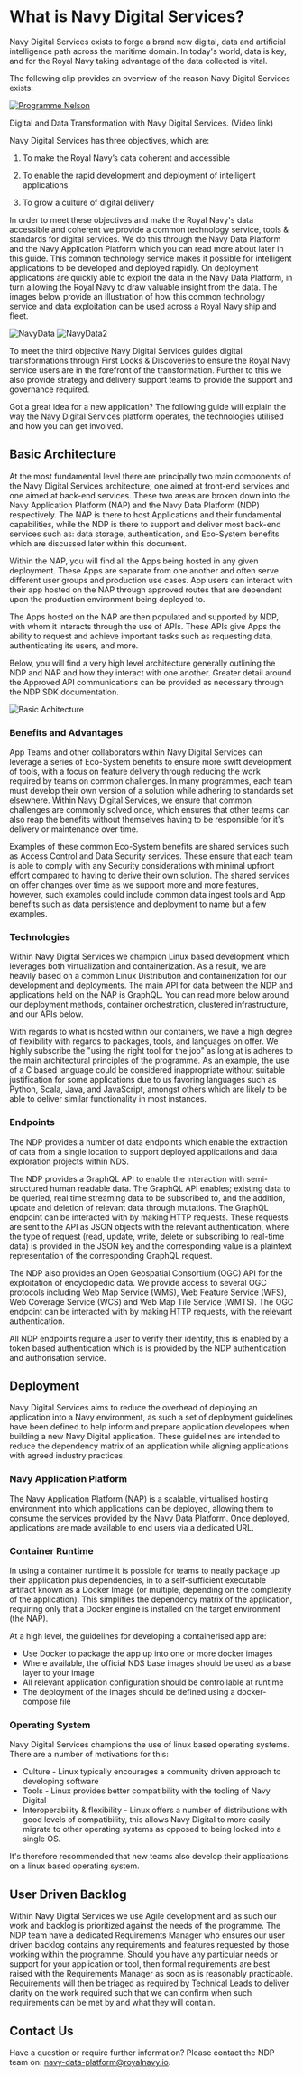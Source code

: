 
# What is Navy Digital Services?

Navy Digital Services exists to forge a brand new digital, data and artificial intelligence path across the maritime domain. In today's world, data is key, and for the Royal Navy taking advantage of the data collected is vital.

The following clip provides an overview of the reason Navy Digital Services exists:

[![Programme Nelson](Imagelink)](https://youtu.be/Ae68GhhNsjE)


Digital and Data Transformation with Navy Digital Services. (Video link)


Navy Digital Services has three objectives, which are:

1. To make the Royal Navy’s data coherent and accessible

2. To enable the rapid development and deployment of intelligent applications

3. To grow a culture of digital delivery


In order to meet these objectives and make the Royal Navy's data accessible and coherent we provide a common technology service, tools & standards for digital services. We do this through the Navy Data Platform and the Navy Application Platform which you can read more about later in this guide. This common technology service makes it possible for intelligent applications to be developed and deployed rapidly. On deployment applications are quickly able to exploit the data in the Navy Data Platform, in turn allowing the Royal Navy to draw valuable insight from the data. The images below provide an illustration of how this common technology service and data exploitation can be used across a Royal Navy ship and fleet.


![NavyData](images/NavyData.png) ![NavyData2](images/NavyData2.png)


To meet the third objective Navy Digital Services guides digital transformations through First Looks & Discoveries to ensure the Royal Navy service users are in the forefront of the transformation.  Further to this we also provide strategy and delivery support teams to provide the support and governance required.

Got a great idea for a new application? The following guide will explain the way the Navy Digital Services platform operates, the technologies utilised and how you can get involved.



## Basic Architecture


At the most fundamental level there are principally two main components of the Navy Digital Services architecture; one aimed at front-end services and one aimed at back-end services. These two areas are broken down into the Navy Application Platform (NAP) and the Navy Data Platform (NDP) respectively. The NAP is there to host Applications and their fundamental capabilities, while the NDP is there to support and deliver most back-end services such as: data storage, authentication, and Eco-System benefits which are discussed later within this document.

Within the NAP, you will find all the Apps being hosted in any given deployment. These Apps are separate from one another and often serve different user groups and production use cases. App users can interact with their app hosted on the NAP through approved routes that are dependent upon the production environment being deployed to.

The Apps hosted on the NAP are then populated and supported by NDP, with whom it interacts through the use of APIs. These APIs give Apps the ability to request and achieve important tasks such as requesting data, authenticating its users, and more.

Below, you will find a very high level architecture generally outlining the NDP and NAP and how they interact with one another. Greater detail around the Approved API communications can be provided as necessary through the NDP SDK documentation.

![Basic Achitecture](images/NAP_NDP_SimpleArch01.png)

### Benefits and Advantages

App Teams and other collaborators within Navy Digital Services can leverage a series of Eco-System benefits to ensure more swift development of tools, with a focus on feature delivery through reducing the work required by teams on common challenges. In many programmes, each team must develop their own version of a solution while adhering to standards set elsewhere. Within Navy Digital Services, we ensure that common challenges are commonly solved once, which ensures that other teams can also reap the benefits without themselves having to be responsible for it's delivery or maintenance over time.

Examples of these common Eco-System benefits are shared services such as Access Control and Data Security services. These ensure that each team is able to comply with any Security considerations with minimal upfront effort compared to having to derive their own solution. The shared services on offer changes over time as we support more and more features, however, such examples could include common data ingest tools and App benefits such as data persistence and deployment to name but a few examples.

### Technologies

Within Navy Digital Services we champion Linux based development which leverages both virtualization and containerization. As a result, we are heavily based on a common Linux Distribution and containerization for our development and deployments. The main API for data between the NDP and applications held on the NAP is GraphQL. You can read more below around our deployment methods, container orchestration, clustered infrastructure, and our APIs below.

With regards to what is hosted within our containers, we have a high degree of flexibility with regards to packages, tools, and languages on offer. We highly subscribe the "using the right tool for the job" as long at is adheres to the main architectural principles of the programme. As an example, the use of a C based language could be considered inappropriate without suitable justification for some applications due to us favoring languages such as Python, Scala, Java, and JavaScript, amongst others which are likely to be able to deliver similar functionality in most instances.

### Endpoints

The NDP provides a number of data endpoints which enable the extraction of data from a single location to support deployed applications and data exploration projects within NDS.

The NDP provides a GraphQL API to enable the interaction with semi-structured human readable data. The GraphQL API enables; existing data to be queried, real time streaming data to be subscribed to, and the addition, update and deletion of relevant data through mutations. The GraphQL endpoint can be interacted with by making HTTP requests. These requests are sent to the API as JSON objects with the relevant authentication, where the type of request (read, update, write, delete or subscribing to real-time data) is provided in the JSON key and the corresponding value is a plaintext representation of the corresponding GraphQL request.

The NDP also provides an Open Geospatial Consortium (OGC) API for the exploitation of encyclopedic data. We provide access to several OGC protocols including Web Map Service (WMS), Web Feature Service (WFS), Web Coverage Service (WCS) and Web Map Tile Service (WMTS). The OGC endpoint can be interacted with by making HTTP requests, with the relevant authentication.

All NDP endpoints require a user to verify their identity, this is enabled by a token based authentication which is is provided by the NDP authentication and authorisation service.

## Deployment

Navy Digital Services aims to reduce the overhead of deploying an application into a Navy environment, as such a set of deployment guidelines have been defined to help inform and prepare application developers when building a new Navy Digital application. These guidelines are intended to reduce the dependency matrix of an application while aligning applications with agreed industry practices.

### Navy Application Platform

The Navy Application Platform (NAP) is a scalable, virtualised hosting environment into which applications can be deployed, allowing them to consume the services provided by the Navy Data Platform. Once deployed, applications are made available to end users via a dedicated URL.

### Container Runtime

In using a container runtime it is possible for teams to neatly package up their application plus dependencies, in to a self-sufficient executable artifact known as a Docker Image (or multiple, depending on the complexity of the application).  This simplifies the dependency matrix of the application, requiring only that a Docker engine is installed on the target environment (the NAP).

At a high level, the guidelines for developing a containerised app are:

* Use Docker to package the app up into one or more docker images
* Where available, the official NDS base images should be used as a base layer to your image
* All relevant application configuration should be controllable at runtime
* The deployment of the images should be defined using a docker-compose file

### Operating System

Navy Digital Services champions the use of linux based operating systems. There are a number of motivations for this:

* Culture - Linux typically encourages a community driven approach to developing software
* Tools - Linux provides better compatibility with the tooling of Navy Digital
* Interoperability & flexibility - Linux offers a number of distributions with good levels of compatibility, this allows Navy Digital to more easily migrate to other operating systems as opposed to being locked into a single OS.

It's therefore recommended that new teams also develop their applications on a linux based operating system.


## User Driven Backlog

Within Navy Digital Services we use Agile development and as such our work and backlog is prioritized against the needs of the programme. The NDP team have a dedicated Requirements Manager who ensures our user driven backlog contains any requirements and features requested by those working within the programme. Should you have any particular needs or support for your application or tool, then formal requirements are best raised with the Requirements Manager as soon as is reasonably practicable. Requirements will then be triaged as required by Technical Leads to deliver clarity on the work required such that we can confirm when such requirements can be met by and what they will contain.


## Contact Us

Have a question or require further information? Please contact the NDP team on: navy-data-platform@royalnavy.io.
